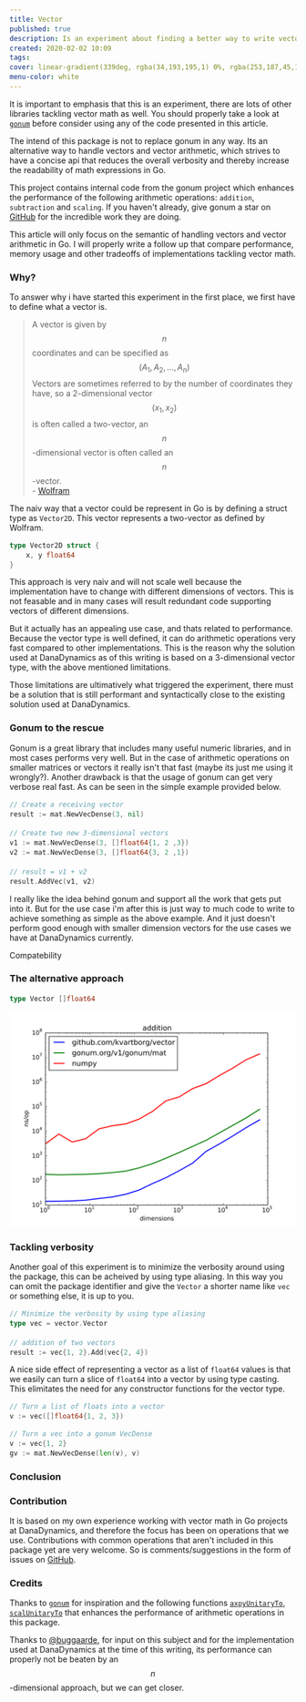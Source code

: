 ```yaml
---
title: Vector
published: true
description: Is an experiment about finding a better way to write vector math in Go, there has to be a more expressive way without it getting to verbose.
created: 2020-02-02 10:09
tags:
cover: linear-gradient(339deg, rgba(34,193,195,1) 0%, rgba(253,187,45,1) 100%)
menu-color: white
---
```


It is important to emphasis that this is an experiment, there are lots of other libraries tackling vector math as well. You should properly take a look at [`gonum`](https://github.com/gonum/gonum) before consider using any of the code presented in this article.

The intend of this package is not to replace gonum in any way. Its an alternative way to handle vectors and vector arithmetic, which strives to have a concise api that reduces the overall
verbosity and thereby increase the readability of math expressions in Go.

This project contains internal code from the gonum project which enhances the performance of the following arithmetic operations: `addition`, `subtraction` and `scaling`. If you haven't already, give gonum a star on [GitHub](https://github.com/gonum/gonum) for the incredible work they are doing.

This article will only focus on the semantic of handling vectors and vector arithmetic in Go.
I will properly write a follow up that compare performance, memory usage and other tradeoffs of
implementations tackling vector math.

### Why?
To answer why i have started this experiment in the first place, we first have to
define what a vector is.

> A vector is given by $$ n $$ coordinates and can be specified as $$ (A_1, A_2, ..., A_n) $$
  Vectors are sometimes referred to by the number of coordinates they have,
  so a 2-dimensional vector $$ (x_1,x_2) $$ is often called a two-vector,
  an $$ n $$-dimensional vector is often called an $$ n $$-vector. <br>
  \- [Wolfram](http://mathworld.wolfram.com/Vector.html)

The naiv way that a vector could be represent in Go is by defining a struct type as
`Vector2D`. This vector represents a two-vector as defined by Wolfram.

```go
type Vector2D struct {
    x, y float64
}
```

This approach is very naiv and will not scale well because
the implementation have to change with different dimensions of vectors.
This is not feasable and in many cases will result redundant code supporting
vectors of different dimensions.

But it actually has an appealing use case, and thats related to performance.
Because the vector type is well defined, it can do arithmetic operations very fast
compared to other implementations. This is the reason why the solution
used at DanaDynamics as of this writing is based on a 3-dimensional vector type,
with the above mentioned limitations.

Those limitations are ultimatively what triggered the experiment,
there must be a solution that is still performant and syntactically close to
the existing solution used at DanaDynamics.

### Gonum to the rescue
Gonum is a great library that includes many useful numeric libraries, and in
most cases performs very well. But in the case of arithmetic operations on smaller
matrices or vectors it really isn't that fast (maybe its just me using it wrongly?).
Another drawback is that the usage of gonum can get very verbose real fast.
As can be seen in the simple example provided below.

```go
// Create a receiving vector
result := mat.NewVecDense(3, nil)

// Create two new 3-dimensional vectors
v1 := mat.NewVecDense(3, []float64{1, 2 ,3})
v2 := mat.NewVecDense(3, []float64{3, 2 ,1})

// result = v1 + v2
result.AddVec(v1, v2)
```

I really like the idea behind gonum and support all the work that gets put into it.
But for the use case i'm after this is just way to much code to write to
achieve something as simple as the above example. And it just doesn't perform
good enough with smaller dimension vectors for the use cases we have at
DanaDynamics currently.

Compatebility

### The alternative approach

```go
type Vector []float64
```

![testing](/static/imgs/numpy-compare.svg)

### Tackling verbosity
Another goal of this experiment is to minimize the verbosity around using the package,
this can be acheived by using type aliasing. In this way you can omit the package
identifier and give the `Vector` a shorter name like `vec` or something else,
it is up to you.
```go
// Minimize the verbosity by using type aliasing
type vec = vector.Vector

// addition of two vectors
result := vec{1, 2}.Add(vec{2, 4})
```

A nice side effect of representing a vector as a list of `float64` values is that
we easily can turn a slice of `float64` into a vector by using type casting.
This elimitates the need for any constructor functions for the vector type.
```go
// Turn a list of floats into a vector
v := vec([]float64{1, 2, 3})
```

```go
// Turn a vec into a gonum VecDense
v := vec{1, 2}
gv := mat.NewVecDense(len(v), v)
```


### Conclusion


### Contribution
It is based on my own experience working with vector math in Go projects at DanaDynamics, and therefore the focus has been on operations that we use. Contributions with common operations that aren't included in this package yet are very welcome. So is comments/suggestions in the form of issues on [GitHub](https://github.com/kvartborg/vector).

### Credits
Thanks to [`gonum`](https://github.com/gonum/gonum) for inspiration and the following functions [`axpyUnitaryTo`](https://github.com/gonum/gonum/blob/master/internal/asm/f64/axpyunitaryto_amd64.s), [`scalUnitaryTo`](https://github.com/gonum/gonum/blob/c3867503e73e5c3fee7ab93e3c2c562eb2be8178/internal/asm/f64/scalunitaryto_amd64.s) that enhances the performance of arithmetic operations in this package.

Thanks to [@buggaarde](https://github.com/buggaarde), for input on this subject and for the implementation used at DanaDynamics at the time of this writing, its performance can properly not be beaten by an $$ n $$-dimensional approach, but we can get closer.
